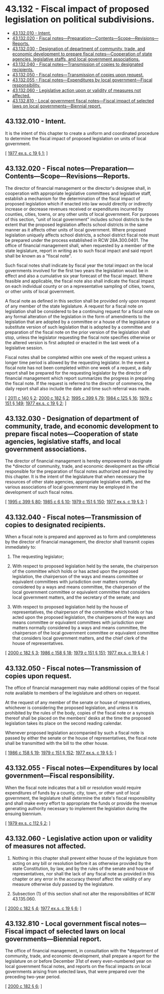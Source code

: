 # 43.132 - Fiscal impact of proposed legislation on political subdivisions.
* [43.132.010 - Intent.](#43132010---intent)
* [43.132.020 - Fiscal notes—Preparation—Contents—Scope—Revisions—Reports.](#43132020---fiscal-notespreparationcontentsscoperevisionsreports)
* [43.132.030 - Designation of department of community, trade, and economic development to prepare fiscal notes—Cooperation of state agencies, legislative staffs, and local government associations.](#43132030---designation-of-department-of-community-trade-and-economic-development-to-prepare-fiscal-notescooperation-of-state-agencies-legislative-staffs-and-local-government-associations)
* [43.132.040 - Fiscal notes—Transmission of copies to designated recipients.](#43132040---fiscal-notestransmission-of-copies-to-designated-recipients)
* [43.132.050 - Fiscal notes—Transmission of copies upon request.](#43132050---fiscal-notestransmission-of-copies-upon-request)
* [43.132.055 - Fiscal notes—Expenditures by local government—Fiscal responsibility.](#43132055---fiscal-notesexpenditures-by-local-governmentfiscal-responsibility)
* [43.132.060 - Legislative action upon or validity of measures not affected.](#43132060---legislative-action-upon-or-validity-of-measures-not-affected)
* [43.132.810 - Local government fiscal notes—Fiscal impact of selected laws on local governments—Biennial report.](#43132810---local-government-fiscal-notesfiscal-impact-of-selected-laws-on-local-governmentsbiennial-report)
## 43.132.010 - Intent.
It is the intent of this chapter to create a uniform and coordinated procedure to determine the fiscal impact of proposed legislation on units of local government.

\[ [1977 ex.s. c 19 § 1](https://leg.wa.gov/CodeReviser/documents/sessionlaw/1977ex1c19.pdf?cite=1977%20ex.s.%20c%2019%20§%201); \]

## 43.132.020 - Fiscal notes—Preparation—Contents—Scope—Revisions—Reports.
The director of financial management or the director's designee shall, in cooperation with appropriate legislative committees and legislative staff, establish a mechanism for the determination of the fiscal impact of proposed legislation which if enacted into law would directly or indirectly increase or decrease revenues received or expenditures incurred by counties, cities, towns, or any other units of local government. For purposes of this section, "unit of local government" includes school districts to the extent that the proposed legislation affects school districts in the same manner as it affects other units of local government. Where proposed legislation uniquely affects school districts, a school district fiscal note must be prepared under the process established in RCW 28A.300.0401. The office of financial management shall, when requested by a member of the state legislature, report in writing as to such fiscal impact and said report shall be known as a "fiscal note".

Such fiscal notes shall indicate by fiscal year the total impact on the local governments involved for the first two years the legislation would be in effect and also a cumulative six year forecast of the fiscal impact. Where feasible and applicable, the fiscal note also shall indicate the fiscal impact on each individual county or on a representative sampling of cities, towns, or other units of local government.

A fiscal note as defined in this section shall be provided only upon request of any member of the state legislature. A request for a fiscal note on legislation shall be considered to be a continuing request for a fiscal note on any formal alteration of the legislation in the form of amendments to the legislation that are adopted by a committee or a house of the legislature or a substitute version of such legislation that is adopted by a committee and preparation of the fiscal note on the prior version of the legislation shall stop, unless the legislator requesting the fiscal note specifies otherwise or the altered version is first adopted or enacted in the last week of a legislative session.

Fiscal notes shall be completed within one week of the request unless a longer time period is allowed by the requesting legislator. In the event a fiscal note has not been completed within one week of a request, a daily report shall be prepared for the requesting legislator by the director of financial management which report summarizes the progress in preparing the fiscal note. If the request is referred to the director of commerce, the daily report shall also include the date and time such referral was made.

\[ [2011 c 140 § 2](https://lawfilesext.leg.wa.gov/biennium/2011-12/Pdf/Bills/Session%20Laws/House/1703.SL.pdf?cite=2011%20c%20140%20§%202); [2000 c 182 § 2](https://lawfilesext.leg.wa.gov/biennium/1999-00/Pdf/Bills/Session%20Laws/House/2397.SL.pdf?cite=2000%20c%20182%20§%202); [1995 c 399 § 79](https://lawfilesext.leg.wa.gov/biennium/1995-96/Pdf/Bills/Session%20Laws/House/1014.SL.pdf?cite=1995%20c%20399%20§%2079); [1984 c 125 § 16](https://leg.wa.gov/CodeReviser/documents/sessionlaw/1984c125.pdf?cite=1984%20c%20125%20§%2016); [1979 c 151 § 149](https://leg.wa.gov/CodeReviser/documents/sessionlaw/1979c151.pdf?cite=1979%20c%20151%20§%20149); [1977 ex.s. c 19 § 2](https://leg.wa.gov/CodeReviser/documents/sessionlaw/1977ex1c19.pdf?cite=1977%20ex.s.%20c%2019%20§%202); \]

## 43.132.030 - Designation of department of community, trade, and economic development to prepare fiscal notes—Cooperation of state agencies, legislative staffs, and local government associations.
The director of financial management is hereby empowered to designate the *director of community, trade, and economic development as the official responsible for the preparation of fiscal notes authorized and required by this chapter. It is the intent of the legislature that when necessary the resources of other state agencies, appropriate legislative staffs, and the various associations of local government may be employed in the development of such fiscal notes.

\[ [1995 c 399 § 80](https://lawfilesext.leg.wa.gov/biennium/1995-96/Pdf/Bills/Session%20Laws/House/1014.SL.pdf?cite=1995%20c%20399%20§%2080); [1985 c 6 § 10](https://leg.wa.gov/CodeReviser/documents/sessionlaw/1985c6.pdf?cite=1985%20c%206%20§%2010); [1979 c 151 § 150](https://leg.wa.gov/CodeReviser/documents/sessionlaw/1979c151.pdf?cite=1979%20c%20151%20§%20150); [1977 ex.s. c 19 § 3](https://leg.wa.gov/CodeReviser/documents/sessionlaw/1977ex1c19.pdf?cite=1977%20ex.s.%20c%2019%20§%203); \]

## 43.132.040 - Fiscal notes—Transmission of copies to designated recipients.
When a fiscal note is prepared and approved as to form and completeness by the director of financial management, the director shall transmit copies immediately to:

1. The requesting legislator;

2. With respect to proposed legislation held by the senate, the chairperson of the committee which holds or has acted upon the proposed legislation, the chairperson of the ways and means committee or equivalent committees with jurisdiction over matters normally considered by a ways and means committee, the chairperson of the local government committee or equivalent committee that considers local government matters, and the secretary of the senate; and

3. With respect to proposed legislation held by the house of representatives, the chairperson of the committee which holds or has acted upon the proposed legislation, the chairpersons of the ways and means committee or equivalent committees with jurisdiction over matters normally considered by a ways and means committee, the chairperson of the local government committee or equivalent committee that considers local government matters, and the chief clerk of the house of representatives.

\[ [2000 c 182 § 3](https://lawfilesext.leg.wa.gov/biennium/1999-00/Pdf/Bills/Session%20Laws/House/2397.SL.pdf?cite=2000%20c%20182%20§%203); [1986 c 158 § 18](https://leg.wa.gov/CodeReviser/documents/sessionlaw/1986c158.pdf?cite=1986%20c%20158%20§%2018); [1979 c 151 § 151](https://leg.wa.gov/CodeReviser/documents/sessionlaw/1979c151.pdf?cite=1979%20c%20151%20§%20151); [1977 ex.s. c 19 § 4](https://leg.wa.gov/CodeReviser/documents/sessionlaw/1977ex1c19.pdf?cite=1977%20ex.s.%20c%2019%20§%204); \]

## 43.132.050 - Fiscal notes—Transmission of copies upon request.
The office of financial management may make additional copies of the fiscal note available to members of the legislature and others on request.

At the request of any member of the senate or house of representatives, whichever is considering the proposed legislation, and unless it is prohibited by the rules of the body, copies of the fiscal note or a synopsis thereof shall be placed on the members' desks at the time the proposed legislation takes its place on the second reading calendar.

Whenever proposed legislation accompanied by such a fiscal note is passed by either the senate or the house of representatives, the fiscal note shall be transmitted with the bill to the other house.

\[ [1986 c 158 § 19](https://leg.wa.gov/CodeReviser/documents/sessionlaw/1986c158.pdf?cite=1986%20c%20158%20§%2019); [1979 c 151 § 152](https://leg.wa.gov/CodeReviser/documents/sessionlaw/1979c151.pdf?cite=1979%20c%20151%20§%20152); [1977 ex.s. c 19 § 5](https://leg.wa.gov/CodeReviser/documents/sessionlaw/1977ex1c19.pdf?cite=1977%20ex.s.%20c%2019%20§%205); \]

## 43.132.055 - Fiscal notes—Expenditures by local government—Fiscal responsibility.
When the fiscal note indicates that a bill or resolution would require expenditures of funds by a county, city, town, or other unit of local government, the legislature shall determine the state's fiscal responsibility and shall make every effort to appropriate the funds or provide the revenue generating authority necessary to implement the legislation during the ensuing biennium.

\[ [1979 ex.s. c 112 § 2](https://leg.wa.gov/CodeReviser/documents/sessionlaw/1979ex1c112.pdf?cite=1979%20ex.s.%20c%20112%20§%202); \]

## 43.132.060 - Legislative action upon or validity of measures not affected.
1. Nothing in this chapter shall prevent either house of the legislature from acting on any bill or resolution before it as otherwise provided by the state Constitution, by law, and by the rules of the senate and house of representatives, nor shall the lack of any fiscal note as provided in this chapter or any error in the accuracy thereof affect the validity of any measure otherwise duly passed by the legislature.

2. Subsection (1) of this section shall not alter the responsibilities of RCW 43.135.060.

\[ [2000 c 182 § 4](https://lawfilesext.leg.wa.gov/biennium/1999-00/Pdf/Bills/Session%20Laws/House/2397.SL.pdf?cite=2000%20c%20182%20§%204); [1977 ex.s. c 19 § 6](https://leg.wa.gov/CodeReviser/documents/sessionlaw/1977ex1c19.pdf?cite=1977%20ex.s.%20c%2019%20§%206); \]

## 43.132.810 - Local government fiscal notes—Fiscal impact of selected laws on local governments—Biennial report.
The office of financial management, in consultation with the *department of community, trade, and economic development, shall prepare a report for the legislature on or before December 31st of every even-numbered year on local government fiscal notes, and reports on the fiscal impacts on local governments arising from selected laws, that were prepared over the preceding two-year period.

\[ [2000 c 182 § 6](https://lawfilesext.leg.wa.gov/biennium/1999-00/Pdf/Bills/Session%20Laws/House/2397.SL.pdf?cite=2000%20c%20182%20§%206); \]

